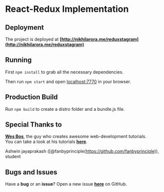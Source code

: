 # React-Redux Implementation

## Deployment

The project is deployed at **[http://nikhilarora.me/reduxstagram](http://nikhilarora.me/reduxstagram)**

## Running

First `npm install` to grab all the necessary dependencies.

Then run `npm start` and open <localhost:7770> in your browser.

## Production Build

Run `npm build` to create a distro folder and a bundle.js file.

## Special Thanks to

**[Wes Bos](http://wesbos.com/)**, the guy who creates awesome web-development tutorials.  
You can take a look at his tutorials **[here](http://wesbos.com/courses/)**.

Ashwin jayaprakash ([@fanbyprinciple(https://github.com/fanbyprinciple)), student
## Bugs and Issues

Have a **bug** or an **issue**? Open a new issue **[here](https://github.com/iamoperand/reduxstagram/issues)** on GitHub.
